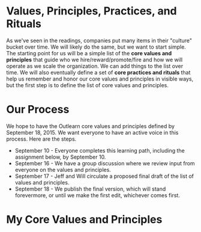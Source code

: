 <!--
{
"name": "outlearn-values-exercise",
"version" : "0.1",
"title" : "Outlearn Values Exercise",
"description" : "It's time for you to show your cards. What do you want the Outlearn culture to be? How will we come together as a team to define it?",
"homepage" : "https://github.com/sigma-512/outlearn-culture-homework",
"freshnessDate" : 2015-08-27,
"author" : "Jeff Whatcott & Will Koffel",
"license" : "CC BY 4.0"
}
-->

<!-- @section -->

# Values, Principles, Practices, and Rituals

As we've seen in the readings, companies put many items in their "culture" bucket over time. We will likely do the same, but we want to start simple. The starting point for us will be a simple list of the **core values and principles** that guide who we hire/reward/promote/fire and how we will operate as we scale the organization. We can add things to the list over time. We will also eventually define a set of **core practices and rituals** that help us remember and honor our core values and principles in visible ways, but the first step is to define the list of core values and principles.

# Our Process

We hope to have the Outlearn core values and principles defined by September 18, 2015. We want everyone to have an active voice in this process. Here are the steps.

 * September 10 - Everyone completes this learning path, including the assignment below, by September 10.
 * September 16 - We have a group discussion where we review input from everyone on the values and principles.
 * September 17 - Jeff and Will circulate a proposed final draft of the list of values and principles.
 * September 18 - We publish the final version, which will stand forevermore, or until we make the first edit, whichever comes first.

<!-- @section -->
# My Core Values and Principles
<!-- @task, "hasDeliverable" : true, "text" : "List and defend the 5-7 core values and principles that you passionately believe should define the Outlearn culture."-->
<!-- @task, "hasDeliverable" : true, "text" : "What were your top takeaways from this learning path?"-->
